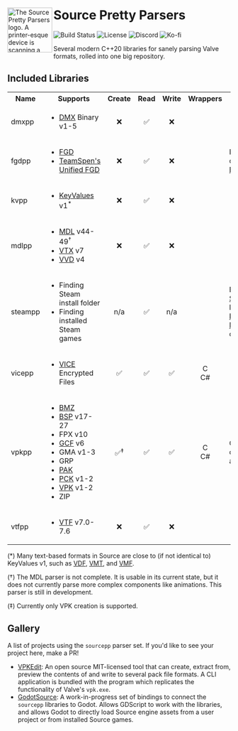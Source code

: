 <div>
  <img align="left" width="101px" src="https://github.com/craftablescience/sourcepp/blob/main/branding/logo.png?raw=true" alt="The Source Pretty Parsers logo. A printer-esque device is scanning a page with hex codes and printing a picture of Cordon Freeman." />
  <h1>Source Pretty Parsers</h1>
</div>

![Build Status](https://img.shields.io/github/actions/workflow/status/craftablescience/sourcepp/build.yml?label=Build&logo=github&logoColor=%23FFFFFF)
![License](https://img.shields.io/github/license/craftablescience/sourcepp?label=License&logo=libreofficewriter&logoColor=%23FFFFFF)
![Discord](https://img.shields.io/discord/678074864346857482?label=Discord&logo=Discord&logoColor=%23FFFFFF)
![Ko-fi](https://img.shields.io/badge/donate-006dae?label=Ko-fi&logo=ko-fi)

Several modern C++20 libraries for sanely parsing Valve formats, rolled into one big repository.

## Included Libraries

<table>
  <tr>
    <th>Name</th>
    <th>Supports</th>
    <th>Create</th>
    <th>Read</th>
    <th>Write</th>
    <th>Wrappers</th>
    <th>Special Thanks</th>
  </tr>
  <tr>
    <td>dmxpp</td>
    <td>
      <ul>
        <li><a href="https://developer.valvesoftware.com/wiki/DMX">DMX</a> Binary v1-5</li>
      </ul>
    </td>
    <td align="center">❌</td>
    <td align="center">✅</td>
    <td align="center">❌</td>
    <td align="center"></td>
    <td></td>
  </tr>
  <tr>
    <td>fgdpp</td>
    <td>
      <ul>
        <li><a href="https://developer.valvesoftware.com/wiki/FGD">FGD</a></li>
        <li><a href="https://github.com/TeamSpen210/HammerAddons/wiki/Unified-FGD">TeamSpen's Unified FGD</a></li>
      </ul>
    </td>
    <td align="center">❌</td>
    <td align="center">✅</td>
    <td align="center">❌</td>
    <td align="center"></td>
    <td>FGD parser contributed by <a href="https://github.com/Trico-Everfire">@Trice Everfire</a></td>
  </tr>
  <tr>
    <td>kvpp</td>
    <td>
      <ul>
        <li><a href="https://developer.valvesoftware.com/wiki/KeyValues">KeyValues</a> v1<sup>*</sup></li>
      </ul>
    </td>
    <td align="center">❌</td>
    <td align="center">✅</td>
    <td align="center">❌</td>
    <td align="center"></td>
    <td></td>
  </tr>
  <tr>
    <td>mdlpp</td>
    <td>
      <ul>
        <li><a href="https://developer.valvesoftware.com/wiki/MDL_(Source)">MDL</a> v44-49<sup>&dagger;</sup></li>
        <li><a href="https://developer.valvesoftware.com/wiki/VTX">VTX</a> v7</li>
        <li><a href="https://developer.valvesoftware.com/wiki/VVD">VVD</a> v4</li>
      </ul>
    </td>
    <td align="center">❌</td>
    <td align="center">✅</td>
    <td align="center">❌</td>
    <td align="center"></td>
    <td></td>
  </tr>
  <tr>
    <td>steampp</td>
    <td>
      <ul>
        <li>Finding Steam install folder</li>
        <li>Finding installed Steam games</li>
      </ul>
    </td>
    <td align="center">n/a</td>
    <td align="center">✅</td>
    <td align="center">n/a</td>
    <td align="center"></td>
    <td>Based on the <a href="https://github.com/Trico-Everfire/SteamAppPathProvider">SteamAppPathProvider</a> library by <a href="https://github.com/Trico-Everfire">@Trice Everfire</a> and <a href="https://momentum-mod.org">Momentum Mod</a> contributors.</td>
  </tr>
  <tr>
    <td>vicepp</td>
    <td>
      <ul>
        <li><a href="https://developer.valvesoftware.com/wiki/VICE">VICE</a> Encrypted Files</li>
      </ul>
    </td>
    <td align="center">✅</td>
    <td align="center">✅</td>
    <td align="center">✅</td>
    <td align="center">C<br>C#</td>
    <td></td>
  </tr>
  <tr>
    <td>vpkpp</td>
    <td>
      <ul>
        <li><a href="https://developer.valvesoftware.com/wiki/Bonus_Maps">BMZ</a></li>
        <li><a href="https://developer.valvesoftware.com/wiki/BSP_(Source)">BSP</a> v17-27</li>
        <li>FPX v10</li>
        <li><a href="https://developer.valvesoftware.com/wiki/GCF_archive">GCF</a> v6</li>
        <li>GMA v1-3</li>
        <li>GRP</li>
        <li><a href="https://quakewiki.org/wiki/.pak">PAK</a></li>
        <li><a href="https://docs.godotengine.org/en/stable/tutorials/export/exporting_pcks.html">PCK</a> v1-2</li>
        <li><a href="https://developer.valvesoftware.com/wiki/VPK">VPK</a> v1-2</li>
        <li>ZIP</li>
      </ul>
    </td>
    <td align="center">✅<sup>&Dagger;</sup></td>
    <td align="center">✅</td>
    <td align="center">✅</td>
    <td align="center">C<br>C#</td>
    <td>GCF parser contributed by <a href="https://github.com/caatge">@bt</a> and <a href="https://github.com/ymgve">@ymgve</a></td>
  </tr>
  <tr>
    <td>vtfpp</td>
    <td>
      <ul>
        <li><a href="https://developer.valvesoftware.com/wiki/VTF_(Valve_Texture_Format)">VTF</a> v7.0-7.6</li>
      </ul>
    </td>
    <td align="center">❌</td>
    <td align="center">✅</td>
    <td align="center">❌</td>
    <td align="center"></td>
    <td></td>
  </tr>
</table>

(\*) Many text-based formats in Source are close to (if not identical to) KeyValues v1, such as [VDF](https://developer.valvesoftware.com/wiki/VDF), [VMT](https://developer.valvesoftware.com/wiki/VMT), and [VMF](https://developer.valvesoftware.com/wiki/VMF_(Valve_Map_Format)).

(&dagger;) The MDL parser is not complete. It is usable in its current state, but it does not currently parse more complex components like animations. This parser is still in development.

(&Dagger;) Currently only VPK creation is supported.

## Gallery

A list of projects using the `sourcepp` parser set. If you'd like to see your project here, make a PR!

- [VPKEdit](https://github.com/craftablescience/VPKEdit): An open source MIT-licensed tool that can create, extract from, preview the contents of and write to several pack file formats. A CLI application is bundled with the program which replicates the functionality of Valve's `vpk.exe`.
- [GodotSource](https://github.com/craftablescience/godotsource): A work-in-progress set of bindings to connect the `sourcepp` libraries to Godot. Allows GDScript to work with the libraries, and allows Godot to directly load Source engine assets from a user project or from installed Source games.
